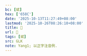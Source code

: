```yaml
---
bc: [斌]
hex: ['658C']
date: '2025-10-13T11:27:49+08:00'
lastmod: '2025-10-26T08:26:10+08:00'
title: 󰚁
url: 󰚁
tags: [斌]
src: GLK
note: Yang1; 以正字注音例.
---
```

